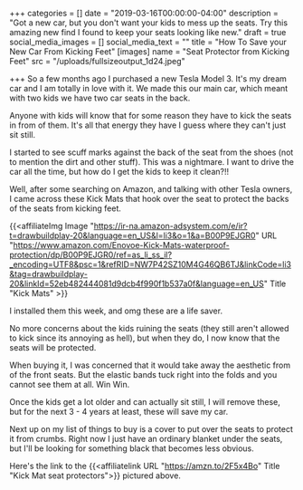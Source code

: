 +++
categories = []
date = "2019-03-16T00:00:00-04:00"
description = "Got a new car, but you don't want your kids to mess up the seats.  Try this amazing new find I found to keep your seats looking like new."
draft = true
social_media_images = []
social_media_text = ""
title = "How To Save your New Car From Kicking Feet"
[images]
name = "Seat Protector from Kicking Feet"
src = "/uploads/fullsizeoutput_1d24.jpeg"

+++
So a few months ago I purchased a new Tesla Model 3.  It's my dream car and I am totally in love with it.  We made this our main car, which meant with two kids we have two car seats in the back.

Anyone with kids will know that for some reason they have to kick the seats in from of them.  It's all that energy they have I guess where they can't just sit still.

I started to see scuff marks against the back of the seat from the shoes (not to mention the dirt and other stuff).  This was a nightmare.  I want to drive the car all the time, but how do I get the kids to keep it clean?!!  

Well, after some searching on Amazon, and talking with other Tesla owners, I came across these Kick Mats that hook over the seat to protect the backs of the seats from kicking feet.

{{<affiliateImg Image "https://ir-na.amazon-adsystem.com/e/ir?t=drawbuildplay-20&language=en_US&l=li3&o=1&a=B00P9EJGR0" URL "https://www.amazon.com/Enovoe-Kick-Mats-waterproof-protection/dp/B00P9EJGR0/ref=as_li_ss_il?_encoding=UTF8&psc=1&refRID=NW7P42SZ10M4G46QB6TJ&linkCode=li3&tag=drawbuildplay-20&linkId=52eb482444081d9dcb4f990f1b537a0f&language=en_US" Title "Kick Mats" >}}

I installed them this week, and omg these are a life saver.

No more concerns about the kids ruining the seats (they still aren't allowed to kick since its annoying as hell), but when they do, I now know that the seats will be protected.

When buying it, I was concerned that it would take away the aesthetic from of the front seats.  But the elastic bands tuck right into the folds and you cannot see them at all.  Win Win.

Once the kids get a lot older and can actually sit still, I will remove these, but for the next 3 - 4 years at least, these will save my car.

Next up on my list of things to buy is a cover to put over the seats to protect it from crumbs.  Right now I just have an ordinary blanket under the seats, but I'll be looking for something black that becomes less obvious.

Here's the link to the {{<affiliatelink URL "https://amzn.to/2F5x4Bo" Title "Kick Mat seat protectors">}} pictured above.